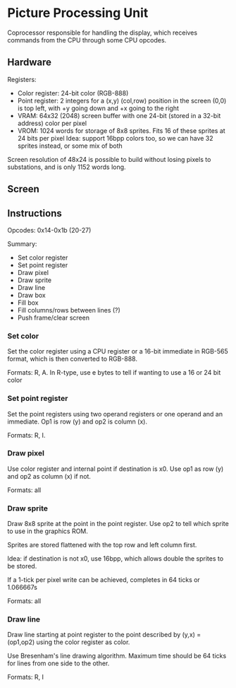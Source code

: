 # Picture Processing Unit
Coprocessor responsible for handling the display, which receives commands from the CPU through some CPU opcodes.

## Hardware
Registers:
- Color register: 24-bit color (RGB-888)
- Point register: 2 integers for a (x,y) (col,row) position in the screen
    (0,0) is top left, with +y going down and +x going to the right
- VRAM: 64x32 (2048) screen buffer with one 24-bit (stored in a 32-bit address) color per pixel
- VROM: 1024 words for storage of 8x8 sprites. Fits 16 of these sprites at 24 bits per pixel
    Idea: support 16bpp colors too, so we can have 32 sprites instead, or some mix of both

Screen resolution of 48x24 is possible to build without losing pixels to substations, and is only 1152 words long.

## Screen

## Instructions
Opcodes: 0x14-0x1b (20-27)

Summary:
- Set color register
- Set point register
- Draw pixel
- Draw sprite
- Draw line
- Draw box
- Fill box
- Fill columns/rows between lines (?)
- Push frame/clear screen

### Set color
Set the color register using a CPU register or a 16-bit immediate in RGB-565 format, which is then converted to RGB-888.

Formats: R, A. In R-type, use e bytes to tell if wanting to use a 16 or 24 bit color

### Set point register
Set the point registers using two operand registers or one operand and an immediate. Op1 is row (y) and op2 is column (x).

Formats: R, I.

### Draw pixel
Use color register and internal point if destination is x0. Use op1 as row (y) and op2 as column (x) if not.

Formats: all

### Draw sprite
Draw 8x8 sprite at the point in the point register. Use op2 to tell which sprite to use in the graphics ROM.

Sprites are stored flattened with the top row and left column first.

Idea: if destination is not x0, use 16bpp, which allows double the sprites to be stored.

If a 1-tick per pixel write can be achieved, completes in 64 ticks or 1.066667s

Formats: all

### Draw line
Draw line starting at point register to the point described by (y,x) = (op1,op2) using the color register as color.

Use Bresenham's line drawing algorithm. Maximum time should be 64 ticks for lines from one side to the other.

Formats: R, I
